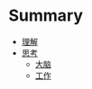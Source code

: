 # Summary

* [理解](README.md)
* [思考](chapter1.md)
  * [大脑](chapter1/tou-nao.md)
  * [工作](chapter1/gong-zuo.md)

